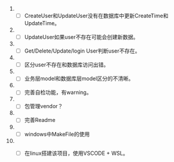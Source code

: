 1. - [ ] CreateUser和UpdateUser没有在数据库中更新CreateTime和UpdateTime。
2. - [ ] UpdateUser如果user不存在可能会创建新数据。
3. - [ ] Get/Delete/Update/login User判断user不存在。
4. - [ ] 区分user不存在和数据库访问出错。
5. - [ ] 业务层model和数据库层model区分的不清晰。
6. - [ ] 完善自检功能，有warning。
7. - [ ] 包管理vendor？
8. - [ ] 完善Readme
9. - [ ] windows中MakeFile的使用
10. - [ ] 在linux搭建该项目，使用VSCODE + WSL。

